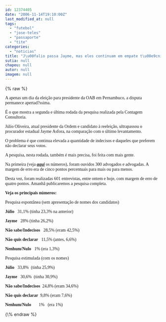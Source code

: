 ```yaml
---
id: 12374405
date: "2006-11-14T19:10:00Z"
last_modified_at: null
tags:
  - "futebol"
  - "jose-teles"
  - "passaporte"
  - "tite"
categories:
  - "noticias"
title: "J\u00falio passa Jayme, mas eles continuam em empate t\u00e9cnico"
sutia: null
chapeu: null
autor: null
imagem: null
---
```

{\% raw %}
<p><P><FONT face=Verdana>A apenas um dia da eleição para presidente da OAB em Pernambuco, a disputa permanece apertad?ssima.</FONT></P></p>
<p><P><FONT face=Verdana>É o que mostra a segunda e última rodada da pesquisa realizada pela Contagem Consultoria.</FONT></P></p>
<p><P><FONT face=Verdana>Júlio Oliveira, atual presidente da Ordem e candidato à reeleição, ultrapassou o procurador estadual Jayme Asfora, na comparação com o último levantamento.</FONT></P></p>
<p><P><FONT face=Verdana>O problema é que continua elevada a quantidade de indecisos e daqueles que preferem não declarar seus votos.</FONT></P></p>
<p><P><FONT face=Verdana>A pesquisa, nesta rodada, também é mais precisa, foi feita com mais gente. </FONT></P></p>
<p><P><FONT face=Verdana>Na primeira (veja <STRONG><EM><A href=\"https://jc3.uol.com.br/blogs/jc/2006/11/09/index.php#3234\" target=_blank>aqui</A></EM></STRONG> os números</FONT><FONT face=Verdana>), foram ouvidos 300 advogados e advogadas. A margem de erro era de cinco pontos percentuais para mais ou para menos.</FONT></P></p>
<p><P><FONT face=Verdana>Desta vez, foram realizadas 601 entrevistas, entre ontem e hoje, com margem de erro de quatro pontos. Amanhã publicaremos a pesquisa completa.</FONT></P></p>
<p><P><FONT face=Verdana><STRONG>Veja os principais números:</STRONG></FONT></P></p>
<p><P><FONT face=Verdana>Pesquisa espontânea (sem apresentação de nomes dos candidatos)</FONT></P><B></p>
<p><P><FONT face=Verdana>Júlio</FONT></B><FONT face=Verdana>&nbsp;&nbsp;&nbsp;31,1% (tinha 23,3% na anterior)</FONT></P><B></p>
<p><P><FONT face=Verdana>Jayme</FONT></B><FONT face=Verdana>&nbsp;&nbsp; 28% (tinha 26,2%)</FONT></P><B></p>
<p><P><FONT face=Verdana>Não sabe/Indecisos</FONT></B><FONT face=Verdana>&nbsp;&nbsp; 28,5% (eram 42,5%)</FONT></P><B></p>
<p><P><FONT face=Verdana>Não quis declarar</FONT></B><FONT face=Verdana>&nbsp;&nbsp; 11,5% (antes, 6,6%)</FONT></P><B></p>
<p><P><FONT face=Verdana>Nenhum/Nulo</FONT></B><FONT face=Verdana>&nbsp;&nbsp; 1% (era 1,3%)<BR></FONT></P></p>
<p><P><FONT face=Verdana>Pesquisa estimulada (com os nomes)</FONT></P><B></p>
<p><P><FONT face=Verdana>Júlio</FONT></B><FONT face=Verdana>&nbsp;&nbsp; 33,8%&nbsp;&nbsp;(tinha 25,9%)</FONT></P><B></p>
<p><P><FONT face=Verdana>Jayme&nbsp;&nbsp; </FONT></B><FONT face=Verdana>30,6%&nbsp;&nbsp;(tinha 30,9%)</FONT></P><B></p>
<p><P><FONT face=Verdana>Não sabe/Indecisos</FONT></B><FONT face=Verdana>&nbsp;&nbsp;24,8%&nbsp;(eram 34,6%)&nbsp;&nbsp;&nbsp;&nbsp;&nbsp;&nbsp;&nbsp;&nbsp;&nbsp; </FONT></P><B></p>
<p><P><FONT face=Verdana>Não quis declarar</FONT></B><FONT face=Verdana>&nbsp;&nbsp;9,8%&nbsp;(eram 7,6%)</FONT></P><B></p>
<p><P><FONT face=Verdana>Nenhum/Nulo</FONT></B><FONT face=Verdana>&nbsp;&nbsp;&nbsp;&nbsp;&nbsp;&nbsp;&nbsp;1%&nbsp;&nbsp;&nbsp;(era 1%)</FONT></P> </p>
{\% endraw %}